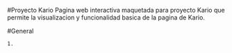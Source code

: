 #Proyecto Kario
    Pagina web interactiva maquetada para proyecto Kario que permite la visualizacion y funcionalidad basica de la pagina de Kario.

#General

    1.